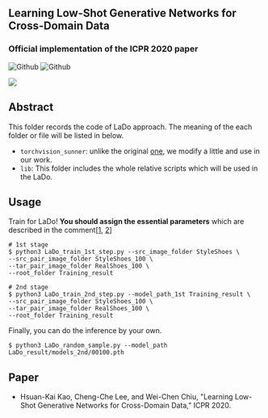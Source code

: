 ## Learning Low-Shot Generative Networks for Cross-Domain Data
### Official implementation of the ICPR 2020 paper
![Github](https://img.shields.io/badge/PyTorch-v0.4.1-red.svg?style=for-the-badge&logo=data:image/png)
![Github](https://img.shields.io/badge/python-3.5-green.svg?style=for-the-badge&logo=python)

![](https://github.com/SunnerLi/Few-Shot-GAN/blob/master/img/LaDo_structure.png)

Abstract
---
This folder records the code of LaDo approach. The meaning of the each folder or file will be listed in below.
* `torchvision_sunner`: unlike the original [one](https://github.com/SunnerLi/Torchvision_sunner), we modify a little and use in our work.
* `lib`: This folder includes the whole relative scripts which will be used in the LaDo. 

Usage
---
Train for LaDo! **You should assign the essential parameters** which are described in the comment[[1](https://github.com/SunnerLi/Few-Shot-GAN-LaDo/blob/master/LaDo_train_1st_step.py#L30-L45), [2](https://github.com/SunnerLi/Few-Shot-GAN-LaDo/blob/master/LaDo_train_2nd_step.py#L27-L42)]
```
# 1st stage
$ python3 LaDo_train_1st_step.py --src_image_folder StyleShoes \
--src_pair_image_folder StyleShoes_100 \
--tar_pair_image_folder RealShoes_100 \
--root_folder Training_result

# 2nd stage
$ python3 LaDo_train_2nd_step.py --model_path_1st Training_result \
--src_pair_image_folder StyleShoes_100 \
--tar_pair_image_folder RealShoes_100 \
--root_folder Training_result
```

Finally, you can do the inference by your own.
```
$ python3 LaDo_random_sample.py --model_path LaDo_result/models_2nd/00100.pth
```

Paper
---
* Hsuan-Kai Kao, Cheng-Che Lee, and Wei-Chen Chiu, "Learning Low-Shot Generative Networks for Cross-Domain Data," ICPR 2020. 
